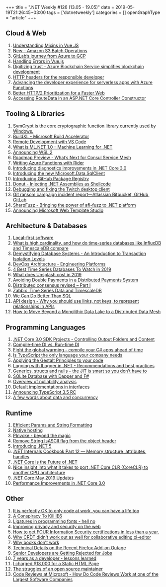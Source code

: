 +++
title = ".NET Weekly #126 (13.05 - 19.05)"
date = 2019-05-19T21:26:45+03:00
tags = ['dotnetweekly']
categories = []
openGraphType = "article"
+++

## Cloud & Web

1. [Understanding Mixins in Vue JS](https://blog.bitsrc.io/understanding-mixins-in-vue-js-bdcf9e02a7c1)
1. [New – Amazon S3 Batch Operations](https://aws.amazon.com/blogs/aws/new-amazon-s3-batch-operations/)
1. [GitLab’s journey from Azure to GCP](https://about.gitlab.com/2019/05/02/gitlab-journey-from-azure-to-gcp/)
1. [Handling Errors in Vue.js](https://www.raymondcamden.com/2019/05/01/handling-errors-in-vuejs)
1. [Digitizing trust - Azure Blockchain Service simplifies blockchain development](https://azure.microsoft.com/en-us/blog/digitizing-trust-azure-blockchain-service-simplifies-blockchain-development/)
1. [HTTP headers for the responsible developer](https://www.twilio.com/blog/a-http-headers-for-the-responsible-developer)
1. [Advancing the developer experience for serverless apps with Azure Functions](https://azure.microsoft.com/en-us/blog/advancing-the-developer-experience-for-serverless-apps-with-azure-functions/)
1. [Better HTTP/2 Prioritization for a Faster Web](https://blog.cloudflare.com/better-http-2-prioritization-for-a-faster-web/)
1. [Accessing RouteData in an ASP.NET Core Controller Constructor](https://weblog.west-wind.com/posts/2019/May/15/Accessing-RouteData-in-an-ASPNET-Core-Controller-Constructor)

<!--more-->

## Tooling & Libraries

1. [SymCrypt is the core cryptographic function library currently used by Windows.](https://github.com/Microsoft/SymCrypt)
1. [BuildXL - Microsoft Build Accelerator](https://github.com/Microsoft/BuildXL)
1. [Remote Development with VS Code](https://code.visualstudio.com/blogs/2019/05/02/remote-development)
1. [What is ML.NET 1.0 – Machine Learning for .NET](https://devblogs.microsoft.com/cesardelatorre/what-is-ml-net-1-0-machine-learning-for-net/)
1. [Announcing WSL 2](https://devblogs.microsoft.com/commandline/announcing-wsl-2/)
1. [Roadmap Preview - What’s Next for Consul Service Mesh](https://www.hashicorp.com/blog/roadmap-preview-what-s-next-for-consul-service-mesh)
1. [Writing Azure Functions with Rider](https://kenbonny.net/2019/05/06/writing-azure-functions-with-rider/)
1. [Introducing diagnostics improvements in .NET Core 3.0](https://devblogs.microsoft.com/dotnet/introducing-diagnostics-improvements-in-net-core-3-0/)
1. [Introducing the new Microsoft.Data.SqlClient](https://devblogs.microsoft.com/dotnet/introducing-the-new-microsoftdatasqlclient/)
1. [Introducing GitHub Package Registry](https://github.blog/2019-05-10-introducing-github-package-registry/)
1. [Donut - Injecting .NET Assemblies as Shellcode](https://thewover.github.io/Introducing-Donut/)
1. [Debugging and fixing the Twitch desktop client](https://medium.com/@kevingosse/debugging-and-fixing-the-twitch-desktop-client-d1b38a349186)
1. [Git ransom campaign incident report—Atlassian Bitbucket, GitHub, GitLab](https://github.blog/2019-05-14-git-ransom-campaign-incident-report)
1. [SharpFuzz - Bringing the power of afl-fuzz to .NET platform](https://mijailovic.net/2019/01/03/sharpfuzz/)
1. [Announcing Microsoft Web Template Studio](https://blogs.windows.com/buildingapps/2019/05/15/announcing-microsoft-web-template-studio/)

## Architecture & Databases

1. [Local-first software](https://www.inkandswitch.com/local-first.html)
1. [What is high cardinality, and how do time-series databases like InfluxDB and TimescaleDB compare](https://blog.timescale.com/what-is-high-cardinality-how-do-time-series-databases-influxdb-timescaledb-compare/)
1. [Demystifying Database Systems - An Introduction to Transaction Isolation Levels](https://fauna.com/blog/introduction-to-transaction-isolation-levels)
1. [DevOps Architecture - Engineering Platforms](https://medium.com/dm03514-tech-blog/enterprise-architecture-engineering-platforms-a1b456019d03)
1. [4 Best Time Series Databases To Watch in 2019](http://devconnected.com/4-best-time-series-databases-to-watch-in-2019/)
1. [What does Unsplash cost in 2019](https://medium.com/unsplash/what-does-unsplash-cost-in-2019-f499620a14d0)
1. [Avoiding Double Payments in a Distributed Payments System](https://medium.com/airbnb-engineering/avoiding-double-payments-in-a-distributed-payments-system-2981f6b070bb)
1. [Distributed consensus revised – Part I](https://blog.acolyer.org/2019/05/07/distributed-consensus-revised-part-i/)
1. [Zabbix, Time Series Data and TimescaleDB](https://blog.zabbix.com/zabbix-time-series-data-and-timescaledb/6642/)
1. [We Can Do Better Than SQL](https://edgedb.com/blog/we-can-do-better-than-sql/)
1. [API design - Why you should use links, not keys, to represent relationships in APIs](https://cloud.google.com/blog/products/application-development/api-design-why-you-should-use-links-not-keys-to-represent-relationships-in-apis)
1. [How to Move Beyond a Monolithic Data Lake to a Distributed Data Mesh](https://martinfowler.com/articles/data-monolith-to-mesh.html)

## Programming Languages

1. [.NET Core 3.0 SDK Projects - Controlling Output Folders and Content](https://weblog.west-wind.com/posts/2019/Apr/30/NET-Core-30-SDK-Projects-Controlling-Output-Folders-and-Content)
1. [Compile-time DI vs. Run-time DI](https://dimes.github.io/blog/compile-time-di-vs-run-time-di)
1. [Fight the global warming - compile your C# apps ahead of time](https://medium.com/@MStrehovsky/fight-the-global-warming-compile-your-c-apps-ahead-of-time-9997e953645b)
1. [Is TypeScript the only language your company needs](https://medium.com/@saarw/is-typescript-the-only-language-your-company-needs-9f1fb11925b4)
1. [Applying the Gestalt Principles to your code](https://yetanotherchris.dev/clean-code/gestalt-principles/)
1. [Logging with ILogger in .NET - Recommendations and best practices](https://blog.rsuter.com/logging-with-ilogger-recommendations-and-best-practices/)
1. [Generics, structs and nulls – the JIT is smart so you don’t have to](https://www.tabsoverspaces.com/233783-generics-structs-and-nulls-the-jit-is-smart-so-you-dont-have-to)
1. [SQLite Database with Dapper and F#](https://isthisit.nz/posts/2019/sqlite-database-with-dapper-and-fsharp/)
1. [Overview of nullability analysis](http://blog.monstuff.com/archives/2019/05/nullability-analysis.html)
1. [Default implementations in interfaces](https://devblogs.microsoft.com/dotnet/default-implementations-in-interfaces/)
1. [Announcing TypeScript 3.5 RC](https://devblogs.microsoft.com/typescript/announcing-typescript-3-5-rc/)
1. [A few words about data and concurrency](https://medium.com/@ricomariani/a-few-words-about-data-and-concurrency-cc16c6294440?sk=dd6b701bc8dc15a05bf786b4f7ac0a5a)

## Runtime

1. [Efficient Params and String Formatting](https://github.com/dotnet/csharplang/blob/master/proposals/format.md)
1. [Native hosting](https://github.com/dotnet/core-setup/blob/master/Documentation/design-docs/native-hosting.md)
1. [PInvoke - beyond the magic](http://devops.lol/pinvoke-beyond-the-magic/)
1. [Remove String IsASCII flag from the object header](https://github.com/dotnet/coreclr/pull/24400)
1. [Introducing .NET 5](https://devblogs.microsoft.com/dotnet/introducing-net-5/)
1. [.NET Internals Cookbook Part 12 — Memory structure, attributes, handles](https://blog.adamfurmanek.pl/2019/05/04/net-internals-cookbook-part-12/)
1. [.NET Core is the Future of .NET](https://devblogs.microsoft.com/dotnet/net-core-is-the-future-of-net/)
1. [Nice insight into what it takes to port .NET Core CLR (CoreCLR) to another CPU architecture](https://github.com/dotnet/coreclr/issues/17294#issuecomment-377028108)
1. [.NET Core May 2019 Updates](https://devblogs.microsoft.com/dotnet/net-core-may-2019/)
1. [Performance Improvements in .NET Core 3.0](https://devblogs.microsoft.com/dotnet/performance-improvements-in-net-core-3-0/)

## Other

1. [It is perfectly OK to only code at work, you can have a life too](https://zeroequalsfalse.press/posts/it-is-ok-to-only-code-at-work/)
1. [A Conspiracy To Kill IE6](https://blog.chriszacharias.com/a-conspiracy-to-kill-ie6)
1. [Ligatures in programming fonts - hell no](https://practicaltypography.com/ligatures-in-programming-fonts-hell-no.html)
1. [Improving privacy and security on the web](https://blog.chromium.org/2019/05/improving-privacy-and-security-on-web.html)
1. [How to get FOUR Information Security certifications in less than a year.](https://mistrbennett.com/blog/how-to-get-four-information-security-certifications-in-less-than-a-year)
1. [Why CRDT didn't work out as well for collaborative editing xi-editor](https://github.com/xi-editor/xi-editor/issues/1187#issuecomment-491473599)
1. [Why books don’t work](https://andymatuschak.org/books/)
1. [Technical Details on the Recent Firefox Add-on Outage](https://hacks.mozilla.org/2019/05/technical-details-on-the-recent-firefox-add-on-outage/)
1. [Senior Developers are Getting Rejected for Jobs](https://glenmccallum.com/2019/05/14/senior-developers-rejected-jobs/)
1. [7 years as a developer - lessons learned](https://dev.to/tlakomy/7-years-as-a-developer-lessons-learned-29ic)
1. [I charged \$18,000 for a Static HTML Page](https://idiallo.com/blog/18000-dollars-static-web-page)
1. [The struggles of an open source maintainer](http://antirez.com/news/129)
1. [Code Reviews at Microsoft - How Do Code Reviews Work at one of the Largest Software Companies](https://www.michaelagreiler.com/code-reviews-at-microsoft-how-to-code-review-at-a-large-software-company/)
